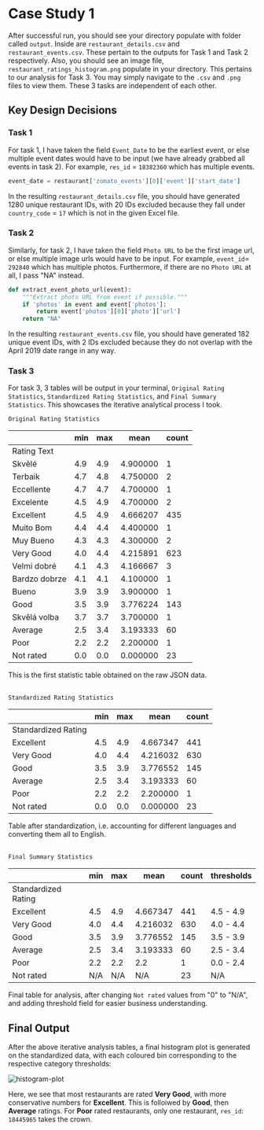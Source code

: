 # Case Study 1

After successful run, you should see your directory populate with folder called `output`. Inside are `restaurant_details.csv` and `restaurant_events.csv`. These pertain to the outputs for Task 1 and Task 2 respectively. Also, you should see an image file, `restaurant_ratings_histogram.png` populate in your directory. This pertains to our analysis for Task 3. You may simply navigate to the `.csv` and `.png` files to view them. These 3 tasks are independent of each other.

## Key Design Decisions

### Task 1

For task 1, I have taken the field `Event_Date` to be the earliest event, or else multiple event dates would have to be input (we have already grabbed all events in task 2). For example, `res_id` = `18382360` which has multiple events. 

```py
event_date = restaurant['zomato_events'][0]['event']['start_date']
```

In the resulting `restaurant_details.csv` file, you should have generated 1280 unique restaurant IDs, with 20 IDs excluded because they fall under `country_code` = `17` which is not in the given Excel file.

### Task 2
Similarly, for task 2, I have taken the field `Photo URL` to be the first image url, or else multiple image urls would have to be input. For example, `event_id`= `292840` which has multiple photos.
Furthermore, if there are no `Photo URL` at all, I pass "NA" instead.

```py
def extract_event_photo_url(event):
    """Extract photo URL from event if possible."""
    if 'photos' in event and event['photos']:
        return event['photos'][0]['photo']['url']
    return "NA"
```

In the resulting `restaurant_events.csv` file, you should have generated 182 unique event IDs, with 2 IDs excluded because they do not overlap with the April 2019 date range in any way.

### Task 3

For task 3, 3 tables will be output in your terminal, `Original Rating Statistics`, `Standardized Rating Statistics`, and `Final Summary Statistics`. This showcases the iterative analytical process I took.

`Original Rating Statistics`

|               | min | max | mean     | count |
|---------------|-----|-----|----------|-------|
| Rating Text   |     |     |          |       |
| Skvělé        | 4.9 | 4.9 | 4.900000 | 1     |
| Terbaik       | 4.7 | 4.8 | 4.750000 | 2     |
| Eccellente    | 4.7 | 4.7 | 4.700000 | 1     |
| Excelente     | 4.5 | 4.9 | 4.700000 | 2     |
| Excellent     | 4.5 | 4.9 | 4.666207 | 435   |
| Muito Bom     | 4.4 | 4.4 | 4.400000 | 1     |
| Muy Bueno     | 4.3 | 4.3 | 4.300000 | 2     |
| Very Good     | 4.0 | 4.4 | 4.215891 | 623   |
| Velmi dobré   | 4.1 | 4.3 | 4.166667 | 3     |
| Bardzo dobrze | 4.1 | 4.1 | 4.100000 | 1     |
| Bueno         | 3.9 | 3.9 | 3.900000 | 1     |
| Good          | 3.5 | 3.9 | 3.776224 | 143   |
| Skvělá volba  | 3.7 | 3.7 | 3.700000 | 1     |
| Average       | 2.5 | 3.4 | 3.193333 | 60    |
| Poor          | 2.2 | 2.2 | 2.200000 | 1     |
| Not rated     | 0.0 | 0.0 | 0.000000 | 23    |

This is the first statistic table obtained on the raw JSON data. <br><br>

`Standardized Rating Statistics`

|                     | min | max | mean     | count |
|---------------------|-----|-----|----------|-------|
| Standardized Rating |     |     |          |       |
| Excellent           | 4.5 | 4.9 | 4.667347 | 441   |
| Very Good           | 4.0 | 4.4 | 4.216032 | 630   |
| Good                | 3.5 | 3.9 | 3.776552 | 145   |
| Average             | 2.5 | 3.4 | 3.193333 | 60    |
| Poor                | 2.2 | 2.2 | 2.200000 | 1     |
| Not rated           | 0.0 | 0.0 | 0.000000 | 23    |

Table after standardization, i.e.  accounting for different languages and converting them all to English. <br><br>

`Final Summary Statistics`

|                     | min | max | mean     | count | thresholds |
|---------------------|-----|-----|----------|-------|------------|
| Standardized Rating |     |     |          |       |            |
| Excellent           | 4.5 | 4.9 | 4.667347 | 441   | 4.5 - 4.9  |
| Very Good           | 4.0 | 4.4 | 4.216032 | 630   | 4.0 - 4.4  |
| Good                | 3.5 | 3.9 | 3.776552 | 145   | 3.5 - 3.9  |
| Average             | 2.5 | 3.4 | 3.193333 | 60    | 2.5 - 3.4  |
| Poor                | 2.2 | 2.2 | 2.2      | 1     | 0.0 - 2.4  |
| Not rated           | N/A | N/A | N/A      | 23    | N/A        |

Final table for analysis, after changing `Not rated` values from "0" to "N/A", and adding threshold field for easier business understanding.

## Final Output

After the above iterative analysis tables, a final histogram plot is generated on the standardized data, with each coloured bin corresponding to the respective category thresholds:

![histogram-plot](output_data/restaurant_ratings_histogram.png)

Here, we see that most restaurants are rated **Very Good**, with more conservative numbers for **Excellent**. This is folloiwed by **Good**, then **Average** ratings. For **Poor** rated restaurants, only one restaurant, `res_id`: `18445965` takes the crown. 